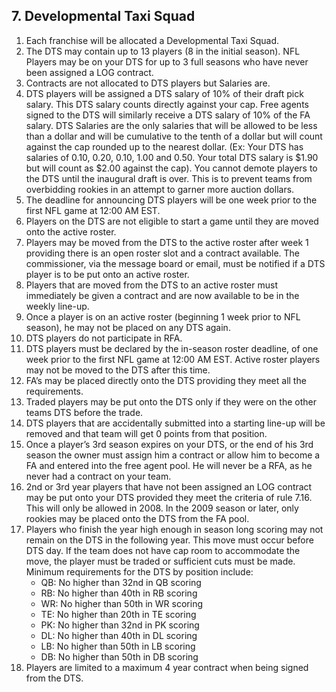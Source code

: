 ## 7. Developmental Taxi Squad

1. Each franchise will be allocated a Developmental Taxi Squad.
1. The DTS may contain up to 13 players (8 in the initial season). NFL Players may be on your DTS for up to 3 full seasons who have never been assigned a LOG contract.
1. Contracts are not allocated to DTS players but Salaries are.
1. DTS players will be assigned a DTS salary of 10% of their draft pick salary. This DTS salary counts directly against your cap. Free agents signed to the DTS will similarly receive a DTS salary of 10% of the FA salary. DTS Salaries are the only salaries that will be allowed to be less than a dollar and will be cumulative to the tenth of a dollar but will count against the cap rounded up to the nearest dollar. (Ex: Your DTS has salaries of 0.10, 0.20, 0.10, 1.00 and 0.50. Your total DTS salary is $1.90 but will count as $2.00 against the cap). You cannot demote players to the DTS until the inaugural draft is over. This is to prevent teams from overbidding rookies in an attempt to garner more auction dollars.
1. The deadline for announcing DTS players will be one week prior to the first NFL game at 12:00 AM EST.
1. Players on the DTS are not eligible to start a game until they are moved onto the active roster.
1. Players may be moved from the DTS to the active roster after week 1 providing there is an open roster slot and a contract available. The commissioner, via the message board or email, must be notified if a DTS player is to be put onto an active roster.
1. Players that are moved from the DTS to an active roster must immediately be given a contract and are now available to be in the weekly line-up.
1. Once a player is on an active roster (beginning 1 week prior to NFL season), he may not be placed on any DTS again.
1. DTS players do not participate in RFA.
1. DTS players must be declared by the in-season roster deadline, of one week prior to the first NFL game at 12:00 AM EST. Active roster players may not be moved to the DTS after this time.
1. FA’s may be placed directly onto the DTS providing they meet all the requirements.
1. Traded players may be put onto the DTS only if they were on the other teams DTS before the trade.
1. DTS players that are accidentally submitted into a starting line-up will be removed and that team will get 0 points from that position.
1. Once a player’s 3rd season expires on your DTS, or the end of his 3rd season the owner must assign him a contract or allow him to become a FA and entered into the free agent pool. He will never be a RFA, as he never had a contract on your team.
1. 2nd or 3rd year players that have not been assigned an LOG contract may be put onto your DTS provided they meet the criteria of rule 7.16. This will only be allowed in 2008. In the 2009 season or later, only rookies may be placed onto the DTS from the FA pool.
1. Players who finish the year high enough in season long scoring may not remain on the DTS in the following year. This move must occur before DTS day. If the team does not have cap room to accommodate the move, the player must be traded or sufficient cuts must be made. Minimum requirements for the DTS by position include:
    - QB: No higher than 32nd in QB scoring
    - RB: No higher than 40th in RB scoring
    - WR: No higher than 50th in WR scoring
    - TE: No higher than 20th in TE scoring
    - PK: No higher than 32nd in PK scoring
    - DL: No higher than 40th in DL scoring
    - LB: No higher than 50th in LB scoring
    - DB: No higher than 50th in DB scoring
1. Players are limited to a maximum 4 year contract when being signed from the DTS.

